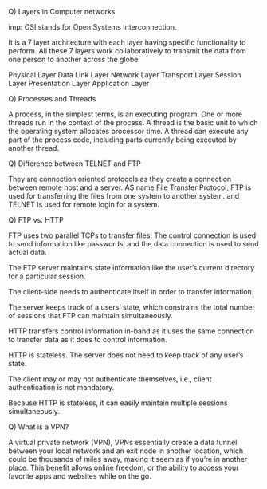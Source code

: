 Q) Layers in Computer networks

imp: OSI stands for Open Systems Interconnection. 

It is a 7 layer architecture with each layer having specific functionality to perform. All these 7 layers work collaboratively to transmit the data from one person to another across the globe.

Physical Layer
Data Link Layer
Network Layer
Transport Layer
Session Layer
Presentation Layer
Application Layer

Q) Processes and Threads

A process, in the simplest terms, is an executing program. One or more threads run in the context of the process. A thread is the basic unit to which the operating system allocates processor time. A thread can execute any part of the process code, including parts currently being executed by another thread.

Q) Difference between TELNET and FTP

They are connection oriented protocols as they create a connection between remote host and a server. AS name File Transfer Protocol, FTP is used for transferring the files from one system to another system. and TELNET is used for remote login for a system.

Q) FTP vs. HTTP

FTP uses two parallel TCPs to transfer files. The control connection is used to send information like passwords, and the data connection is used to send actual data.

The FTP server maintains state information like the user’s current directory for a particular session.

The client-side needs to authenticate itself in order to transfer information.

The server keeps track of a users’ state, which constrains the total number of sessions that FTP can maintain simultaneously.​


HTTP transfers control information in-band as it uses the same connection to transfer data as it does to control information.

HTTP is stateless. The server does not need to keep track of any user’s state.

The client may or may not authenticate themselves, i.e., client authentication is not mandatory.

Because HTTP is stateless, it can easily maintain multiple sessions simultaneously.

Q) What is a VPN?

A virtual private network (VPN), VPNs essentially create a data tunnel between your local network and an exit node in another location, which could be thousands of miles away, making it seem as if you’re in another place. This benefit allows online freedom, or the ability to access your favorite apps and websites while on the go.



